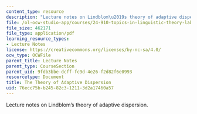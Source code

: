 ```yaml
---
content_type: resource
description: "Lecture notes on Lindblom\u2019s theory of adaptive dispersion."
file: /ol-ocw-studio-app/courses/24-910-topics-in-linguistic-theory-laboratory-phonology-spring-2007/76ecc75bb24582c312113d2a17460a57_lec4_dispersion.pdf
file_size: 462171
file_type: application/pdf
learning_resource_types:
- Lecture Notes
license: https://creativecommons.org/licenses/by-nc-sa/4.0/
ocw_type: OCWFile
parent_title: Lecture Notes
parent_type: CourseSection
parent_uid: 9fdb3bbe-dcff-fc9d-4e26-f2d82f6e0993
resourcetype: Document
title: The Theory of Adaptive Dispersion
uid: 76ecc75b-b245-82c3-1211-3d2a17460a57
---
```

Lecture notes on Lindblom’s theory of adaptive dispersion.
